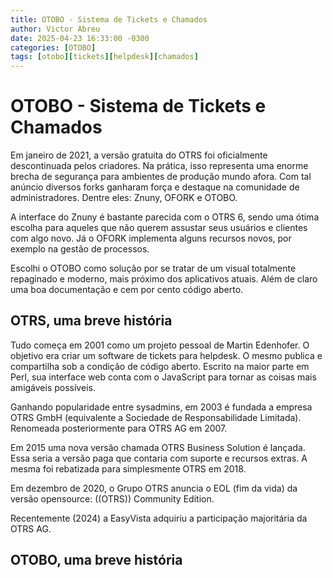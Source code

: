 ```yaml
---
title: OTOBO - Sistema de Tickets e Chamados
author: Victor Abreu
date: 2025-04-23 16:33:00 -0300
categories: [OTOBO]
tags: [otobo][tickets][helpdesk][chamados]
---
```


# OTOBO - Sistema de Tickets e Chamados

Em janeiro de 2021, a versão gratuita do OTRS foi oficialmente descontinuada pelos criadores. Na prática, isso representa uma enorme brecha de segurança para ambientes de produção mundo afora. Com tal anúncio diversos forks ganharam força e destaque na comunidade de administradores. Dentre eles: Znuny, OFORK e OTOBO.

A interface do Znuny é bastante parecida com o OTRS 6, sendo uma ótima escolha para aqueles que não querem assustar seus usuários e clientes com algo novo. Já o OFORK implementa alguns recursos novos, por exemplo na gestão de processos.

Escolhi o OTOBO como solução por se tratar de um visual totalmente repaginado e moderno, mais próximo dos aplicativos atuais. Além de claro uma boa documentação e cem por cento código aberto.

## OTRS, uma breve história

Tudo começa em 2001 como um projeto pessoal de Martin Edenhofer. O objetivo era criar um software de tickets para helpdesk. O mesmo publica e compartilha sob a condição de código aberto. Escrito na maior parte em Perl, sua interface web conta com o JavaScript para tornar as coisas mais amigáveis possíveis.

Ganhando popularidade entre sysadmins, em 2003 é fundada a empresa OTRS GmbH (equivalente a Sociedade de Responsabilidade Limitada). Renomeada posteriormente para OTRS AG em 2007.

Em 2015 uma nova versão chamada OTRS Business Solution é lançada. Essa seria a versão paga que contaria com suporte e recursos extras. A mesma foi rebatizada para simplesmente OTRS em 2018.

Em dezembro de 2020, o Grupo OTRS anuncia o EOL (fim da vida) da versão opensource: ((OTRS)) Community Edition.

Recentemente (2024) a EasyVista adquiriu a participação majoritária da OTRS AG.

## OTOBO, uma breve história

